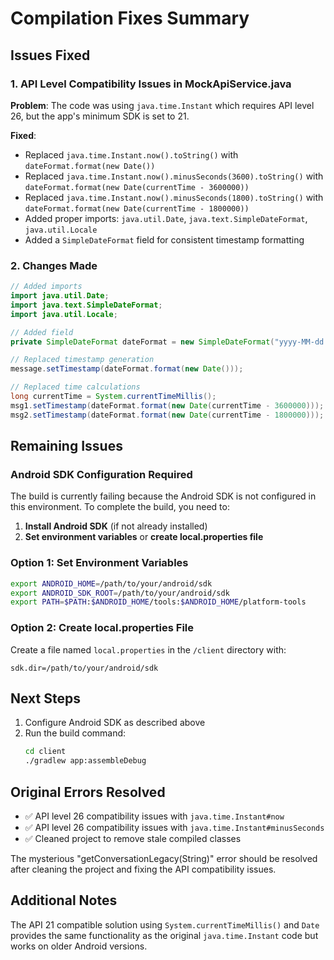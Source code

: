 # Compilation Fixes Summary

## Issues Fixed

### 1. API Level Compatibility Issues in MockApiService.java

**Problem**: The code was using `java.time.Instant` which requires API level 26, but the app's minimum SDK is set to 21.

**Fixed**:
- Replaced `java.time.Instant.now().toString()` with `dateFormat.format(new Date())`
- Replaced `java.time.Instant.now().minusSeconds(3600).toString()` with `dateFormat.format(new Date(currentTime - 3600000))`
- Replaced `java.time.Instant.now().minusSeconds(1800).toString()` with `dateFormat.format(new Date(currentTime - 1800000))`
- Added proper imports: `java.util.Date`, `java.text.SimpleDateFormat`, `java.util.Locale`
- Added a `SimpleDateFormat` field for consistent timestamp formatting

### 2. Changes Made

```java
// Added imports
import java.util.Date;
import java.text.SimpleDateFormat;
import java.util.Locale;

// Added field
private SimpleDateFormat dateFormat = new SimpleDateFormat("yyyy-MM-dd'T'HH:mm:ss.SSS'Z'", Locale.getDefault());

// Replaced timestamp generation
message.setTimestamp(dateFormat.format(new Date()));

// Replaced time calculations
long currentTime = System.currentTimeMillis();
msg1.setTimestamp(dateFormat.format(new Date(currentTime - 3600000))); // 1 hour ago
msg2.setTimestamp(dateFormat.format(new Date(currentTime - 1800000))); // 30 minutes ago
```

## Remaining Issues

### Android SDK Configuration Required

The build is currently failing because the Android SDK is not configured in this environment. To complete the build, you need to:

1. **Install Android SDK** (if not already installed)
2. **Set environment variables** or **create local.properties file**

### Option 1: Set Environment Variables
```bash
export ANDROID_HOME=/path/to/your/android/sdk
export ANDROID_SDK_ROOT=/path/to/your/android/sdk
export PATH=$PATH:$ANDROID_HOME/tools:$ANDROID_HOME/platform-tools
```

### Option 2: Create local.properties File
Create a file named `local.properties` in the `/client` directory with:
```
sdk.dir=/path/to/your/android/sdk
```

## Next Steps

1. Configure Android SDK as described above
2. Run the build command:
   ```bash
   cd client
   ./gradlew app:assembleDebug
   ```

## Original Errors Resolved

- ✅ API level 26 compatibility issues with `java.time.Instant#now`
- ✅ API level 26 compatibility issues with `java.time.Instant#minusSeconds`
- ✅ Cleaned project to remove stale compiled classes

The mysterious "getConversationLegacy(String)" error should be resolved after cleaning the project and fixing the API compatibility issues.

## Additional Notes

The API 21 compatible solution using `System.currentTimeMillis()` and `Date` provides the same functionality as the original `java.time.Instant` code but works on older Android versions.